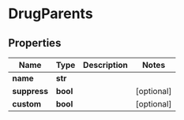 # DrugParents

## Properties
Name | Type | Description | Notes
------------ | ------------- | ------------- | -------------
**name** | **str** |  | 
**suppress** | **bool** |  | [optional] 
**custom** | **bool** |  | [optional] 




